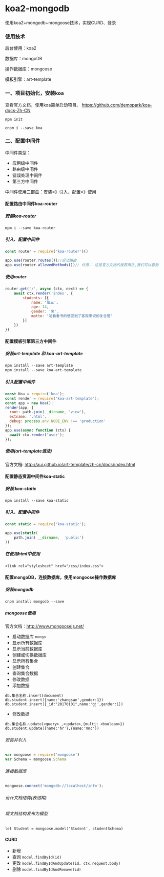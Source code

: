 # koa2-mongodb
使用koa2+mongodb+mongoose技术，实现CURD、登录

### 使用技术

后台使用：koa2

数据库：mongoDB 

操作数据库：mongoose

模板引擎：art-template

### 一、项目初始化，安装koa
查看官方文档，使用koa简单启动项目。
https://github.com/demopark/koa-docs-Zh-CN

`npm init`

`cnpm i --save koa`

### 二、配置中间件

中间件类型：

- 应用级中间件
- 路由级中间件
- 错误处理中间件
- 第三方中间件

中间件使用三部曲：安装=》引入、配置=》使用

#### 配置路由中间件koa-router

##### 安装koa-router

`npm i --save koa-router `

##### 引入、配置中间件

```js
const router = require('koa-router')()

app.use(router.routes())//启动路由
app.use(router.allowedMethods())// 作用： 这是官方文档的推荐用法,我们可以看到router.allowedMethods()用在了路由匹配router.routes()之后,所以在当所有路由中间件最后调用.此时根据ctx.status设置response响应头
```

##### 使用router

```js
router.get('/', async (ctx, next) => {
    await ctx.render('index', {
        students: [{
            name: '张三',
            age: 14,
            gender: '男',
            motto: '哈看看书的感受到了客观来说的复合管'
        }]
    })
})
```

#### 配置模板引擎第三方中间件

##### 安装art-template 和 koa-art-template

```js
npm install --save art-template
npm install --save koa-art-template
```

##### 引入配置中间件

```js
const Koa = require('koa');
const render = require('koa-art-template');
const app = new Koa();
render(app, {
  root: path.join(__dirname, 'view'),
  extname: '.html',
  debug: process.env.NODE_ENV !== 'production'
});
app.use(async function (ctx) {
  await ctx.render('user');
});
```

##### 使用(art-template语法)
官方文档: http://aui.github.io/art-template/zh-cn/docs/index.html

#### 配置静态资源中间件koa-static

##### 安装 koa-static

`npm install --save koa-static`

##### 引入、配置中间件

```js
const static = require('koa-static'); 

app.use(static(
    path.join( __dirname,  'public')
))   
```

##### 在使用html中使用

`<link rel="stylesheet" href="/css/index.css">`

#### 配置mongoDB，连接数据库，使用mongoose操作数据库

##### 安装mongodb

`cnpm install mongodb --save`

##### mongoose使用
官方文档：http://www.mongoosejs.net/
* 启动数据库
`mongo`
* 显示所有数据库
* 显示当前数据库
* 创建或切换数据库
* 显示所有集合
* 创建集合
* 查询集合数据
* 修改数据
* 添加数据
```
db.集合名称.insert(document)
db.student.insert({name:'zhangsan',gender:1})
db.student.insert({_id:"20170101",name:'gj',gender:1})
```
* 修改数据
```
db.集合名称.update(<query> ,<update>,{multi: <boolean>})
db.student.update({name:'hr'},{name:'mnc'}) 
```

###### 安装并引入

```javascript
var mongoose = require('mongoose')
var Schema = mongoose.Schema
```

###### 连接数据库

```js
mongoose.connect('mongodb://localhost/info');
```

###### 设计文档结构(表结构)



###### 将文档结构发布为模型
```
let Student = mongoose.model('Student', studentSchema)
```

#### CURD
* 新增
* 查询
`model.findById(id)`
* 更改
`model.findByIdAndUpdate(id, ctx.request.body)`
* 删除
`model.findByIdAndRemove(id)`











